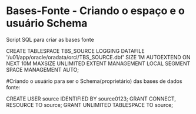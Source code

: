 # Bases-Fonte - Criando o espaço e o usuário Schema
Script SQL para criar as bases fonte

CREATE TABLESPACE TBS_SOURCE
LOGGING DATAFILE '/u01/app/oracle/oradata/orcl/TBS_SOURCE.dbf' 
SIZE 1M AUTOEXTEND ON NEXT 10M MAXSIZE UNLIMITED EXTENT MANAGEMENT LOCAL SEGMENT SPACE MANAGEMENT AUTO;   


#Criando o usuário para ser o Schema(proprietário) das bases de dados fonte:

CREATE USER source IDENTIFIED BY source0123;
GRANT CONNECT, RESOURCE TO source;
GRANT UNLIMITED TABLESPACE TO source;  
